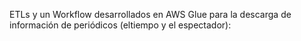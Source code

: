 ETLs y un Workflow desarrollados en AWS Glue para la descarga de información de periódicos (eltiempo y el espectador):
